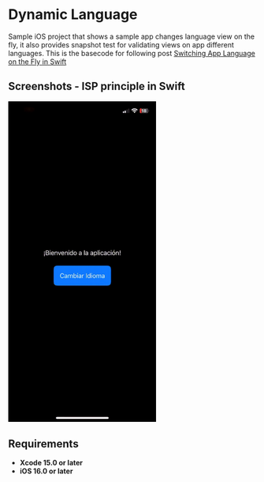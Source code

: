 # Dynamic Language
Sample iOS project that shows a sample app changes language view on the fly, it also provides snapshot test for validating views on app different languages. This is the basecode for following post [Switching App Language on the Fly in Swift](https://javios.eu/swift/qr-code-scanning-in-ios/)


## Screenshots - ISP principle in Swift
<img src="media/review.gif" alt="Playground on action" width="300">

## Requirements

- **Xcode 15.0 or later**
- **iOS 16.0 or later**

